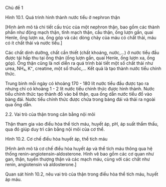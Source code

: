 Chủ đề 1

Hình 10.1. Quá trình hình thành nước tiểu ở nephron thận

[Hình ảnh mô tả chi tiết cấu trúc của một nephron thận, bao gồm các thành phần như động mạch thận, tĩnh mạch thận, cầu thận, ống lượn gần, quai Henle, ống lượn xa, ống góp và các dòng chảy của máu có chất thải, máu có ít chất thải và nước tiểu.]

Các chất dinh dưỡng, chất cần thiết (chất khoáng, nước,...) ở nước tiểu đầu được tái hấp thu tại ống thận (ống lượn gần, quai Henle, ống lượn xa, ống góp). Ống thận cũng là nơi diễn ra quá trình bài tiết một số chất thải như urea, NH₃, K⁺, creatine, một số thuốc,...
Kết quả là tạo thành nước tiểu chính thức.

Trung bình mỗi ngày có khoảng 170 - 180 lít nước tiểu đầu được tạo ra nhưng chỉ có khoảng 1 - 2 lít nước tiểu chính thức được hình thành. Nước tiểu chính thức tạo thành đổ vào bể thận, qua ống dẫn nước tiểu đổ vào bàng đái. Nước tiểu chính thức được chứa trong bàng đái và thải ra ngoài qua ống dẫn.

2.2. Vai trò của thận trong cân bằng nội môi

Thận tham gia vào điều hòa thể tích máu, huyết áp, pH, áp suất thẩm thấu, qua đó giúp duy trì cân bằng nội môi của cơ thể.

Hình 10.2. Cơ chế điều hòa huyết áp, thể tích máu

[Hình ảnh mô tả cơ chế điều hòa huyết áp và thể tích máu thông qua hệ thống renin-angiotensin-aldosterone. Hình vẽ bao gồm các cơ quan như gan, thận, tuyến thượng thận và các mạch máu, cùng với các chất như renin, angiotensin và aldosterone.]

Quan sát hình 10.2, nêu vai trò của thận trong điều hòa thể tích máu, huyết áp máu.